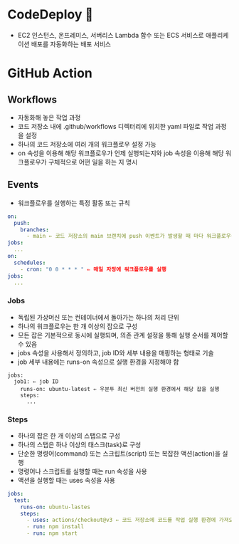 # CodeDeploy 🌟

- EC2 인스턴스, 온프레미스, 서버리스 Lambda 함수 또는 ECS 서비스로 애플리케이션 배포를 자동화하는 배포 서비스

# GitHub Action
## Workflows

- 자동화해 놓은 작업 과정
- 코드 저장소 내에 .github/workflows 디렉터리에 위치한 yaml 파일로 작업 과정을 설정
- 하나의 코드 저장소에 여러 개의 워크플로우 설정 가능
- on 속성을 이용해 해당 워크플로우가 언제 실행되는지와 job 속성을 이용해 해당 워크플로우가 구체적으로 어떤 일을 하는 지 명시

## Events

- 워크플로우를 실행하는 특정 활동 또는 규칙

```yaml
on:
  push:
    branches:
      - main ⇐ 코드 저장소의 main 브랜치에 push 이벤트가 발생할 때 마다 워크플로우를 실행
jobs:
  ...
on:
  schedules:
    - cron: "0 0 * * * " ⇐ 매일 자정에 워크플로우를 실행
jobs:
  ...
```

### Jobs

- 독립된 가상머신 또는 컨테이너에서 돌아가는 하나의 처리 단위
- 하나의 워크플로우는 한 개 이상의 잡으로 구성
- 모든 잡은 기본적으로 동시에 실행되며, 의존 관계 설정을 통해 실행 순서를 제어할 수 있음
- jobs 속성을 사용해서 정의하고, job ID와 세부 내용을 매핑하는 형태로 기술 
- job 세부 내용에는 runs-on 속성으로 실행 환경을 지정해야 함

```
jobs:
  job1: ⇐ job ID
    runs-on: ubuntu-latest ⇐ 우분투 최신 버전의 실행 환경에서 해당 잡을 실행
    steps:
      ...      
```

### Steps

- 하나의 잡은 한 개 이상의 스탭으로 구성
- 하나의 스탭은 하나 이상의 태스크(task)로 구성
- 단순한 명령어(command) 또는 스크립트(script) 또는 복잡한 액션(action)을 실행  
- 명령어나 스크립트를 실행할 때는 run 속성을 사용
- 액션을 실행할 때는 uses 속성을 사용

```yaml
jobs:
  test:
    runs-on: ubuntu-lastes
    steps:
      - uses: actions/checkout@v3 ⇐ 코드 저장소에 코드를 작업 실행 환경에 가져오는 동작
      - run: npm install
      - run: npm start
```